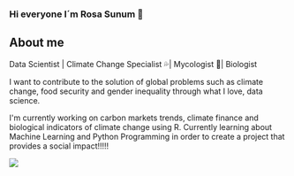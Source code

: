 ### Hi everyone I´m Rosa Sunum  👋

## About me
Data Scientist | Climate Change Specialist 💦| Mycologist 🍄| Biologist

I want to contribute to the solution of global problems such as climate change, food security and gender inequality through what I love, data science.

I'm currently working on carbon markets trends, climate finance and biological indicators of climate change using R. 
Currently learning about Machine Learning and Python Programming in order to create a project that provides a social impact!!!!!

<img src = "https://www.hqwalls.com/wp-content/uploads/2013/06/Exquisite-mushroom-wallpaper-1920x1200.jpg"> 



